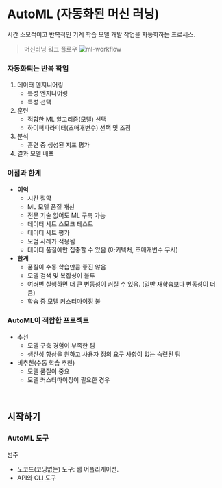 # AutoML (자동화된 머신 러닝)
시간 소모적이고 반복적인 기계 학습 모델 개발 작업을 자동화하는 프로세스.  

> 머신러닝 워크 플로우
![ml-workflow](https://github.com/user-attachments/assets/fd010760-d50a-48c0-925a-a9e2d53e9230)

### 자동화되는 반복 작업
  1. 데이터 엔지니어링
      - 특성 엔지니어링
      - 특성 선택
  2. 훈련
      - 적합한 ML 알고리즘(모델) 선택
      - 하이퍼파라미터(초매개변수) 선택 및 조정
  3. 분석
      - 훈련 중 생성된 지표 평가
  4. 결과 모델 배포
 
### 이점과 한계
- **이익**
  - 시간 절약
  - ML 모델 품질 개선
  - 전문 기술 없어도 ML 구축 가능
  - 데이터 세트 스모크 테스트
  - 데이터 세트 평가
  - 모범 사례가 적용됨
  - 데이터 품질에만 집중할 수 있음 (아키텍처, 초매개변수 무시)
- **한계**
    - 품질이 수동 학습만큼 좋진 않음
    - 모델 검색 및 복잡성이 불투
    - 여러번 실행하면 더 큰 변동성이 커질 수 있음. (일반 재학습보다 변동성이 더 큼)
    - 학습 중 모델 커스터마이징 불

### AutoML이 적합한 프로젝트
- 추천
    - 모델 구축 경험이 부족한 팀
    - 생산성 향상을 원하고 사용자 정의 요구 사항이 없는 숙련된 팀
- 비추천(수동 학습 추천)
    - 모델 품질이 중요
    - 모델 커스터마이징이 필요한 경우
 
<br>

## 시작하기
### AutoML 도구
범주
- 노코드(코딩없는) 도구: 웹 어플리케이션.
- API와 CLI 도구
